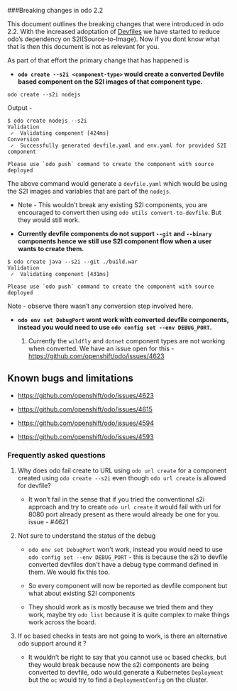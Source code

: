 ###Breaking changes in odo 2.2

This document outlines the breaking changes that were introduced in odo 2.2. With the increased adoptation of [Devfiles](https://devfile.github.io/) we have started to reduce odo’s dependency on S2I(Source-to-Image). Now if you dont know what that is then this document is not as relevant for you.

As part of that effort the primary change that has happened is

-   **`odo create --s2i <component-type>` would create a converted Devfile based component on the S2I images of that component type.**

```shell
odo create --s2i nodejs
```


Output -
```shell
$ odo create nodejs --s2i
Validation
 ✓  Validating component [424ms]
Conversion
 ✓  Successfully generated devfile.yaml and env.yaml for provided S2I component

Please use `odo push` command to create the component with source deployed
```

The above command would generate a `devfile.yaml` which would be using the S2I images and variables that are part of the `nodejs`.

-   Note - This wouldn’t break any existing S2I components, you are encouraged to convert then using `odo utils convert-to-devfile`. But they would still work.

-   **Currently devfile components do not support `--git` and `--binary` components hence we still use S2I component flow when a user wants to create them.**

```shell
$ odo create java --s2i --git ./build.war
Validation
 ✓  Validating component [431ms]

Please use `odo push` command to create the component with source deployed

```

Note - observe there wasn’t any conversion step involved here.

-   **`odo env set DebugPort` wont work with converted devfile components, instead you would need to use `odo config set --env DEBUG_PORT`.**

    1.  Currently the `wildfly` and `dotnet` component types are not working when converted. We have an issue open for this - <https://github.com/openshift/odo/issues/4623>

Known bugs and limitations
--------------------------

-   <https://github.com/openshift/odo/issues/4623>

-   <https://github.com/openshift/odo/issues/4615>

-   <https://github.com/openshift/odo/issues/4594>

-   <https://github.com/openshift/odo/issues/4593>


### Frequently asked questions
1. Why does odo fail create to URL using `odo url create` for a component created using `odo create --s2i` even though `odo url create` is allowed for devfile?

   * It won’t fail in the sense that if you tried the conventional s2i approach and try to create `odo url create` it would fail with url for 8080 port already present as there would already be one for you. issue - \#4621

2. Not sure to understand the status of the debug

   * `odo env set DebugPort` won't work, instead you would need to use `odo config set --env DEBUG_PORT` - this is because the s2i to devfile converted devfiles don't have a debug type command defined in them. We would fix this too.

   * So every component will now be reported as devfile component but what about existing S2I components

   * They should work as is mostly because we tried them and they work, maybe try `odo list` because it is quite complex to make things work across the board.


3. If oc based checks in tests are not going to work, is there an alternative odo support around it ?
   
   * It wouldn’t be right to say that you cannot use `oc` based checks, but they would break because now the s2i components are being converted to devfile, odo would generate a Kubernetes `Deployment` but the `oc` would try to find a `DeploymentConfig` on the cluster.
